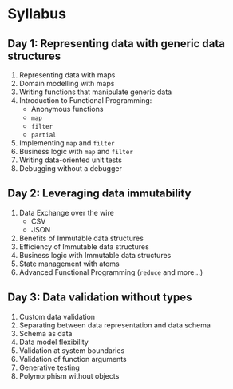 

# Syllabus 


## Day 1: Representing data with generic data structures

1. Representing data with maps
1. Domain modelling with maps
1. Writing functions that manipulate generic data
1. Introduction to Functional Programming: 
    * Anonymous functions
    * `map`
    * `filter`
    * `partial`
1. Implementing `map` and  `filter`
1. Business logic with `map` and `filter`
1. Writing data-oriented unit tests
1. Debugging without a debugger


## Day 2: Leveraging data immutability

1. Data Exchange over the wire
    * CSV
    * JSON
1. Benefits of Immutable data structures
1. Efficiency of Immutable data structures
1. Business logic with Immutable data structures
1. State management with atoms
1. Advanced Functional Programming (`reduce` and more...)


## Day 3: Data validation without types

1. Custom data validation
1. Separating between data representation and data schema
1. Schema as data
1. Data model flexibility
1. Validation at system boundaries
1. Validation of function arguments
1. Generative testing
1. Polymorphism without objects 

